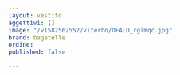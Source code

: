 ```yaml
---
layout: vestito
aggettivi: []
image: "/v1582562552/viterbo/OFALO_rglmqc.jpg"
brand: bagatelle
ordine: 
published: false

---
```

